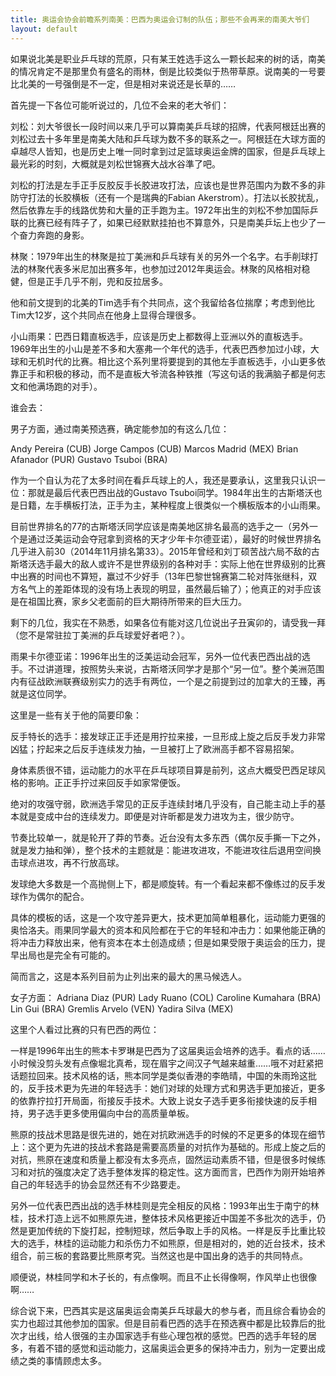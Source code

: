 ```yaml
---
title: 奥运会协会前瞻系列南美：巴西为奥运会订制的队伍；那些不会再来的南美大爷们
layout: default
---
```


如果说北美是职业乒乓球的荒原，只有某王姓选手这么一颗长起来的树的话，南美的情况肯定不是那里负有盛名的雨林，倒是比较类似于热带草原。说南美的一号要比北美的一号强倒是不一定，但是相对来说还是长草的……

首先提一下各位可能听说过的，几位不会来的老大爷们：

刘松：刘大爷很长一段时间以来几乎可以算南美乒乓球的招牌，代表阿根廷出赛的刘松过去十多年里是南美大陆和乒乓球为数不多的联系之一。阿根廷在大球方面的卓越尽人皆知，也是历史上唯一同时拿到过足篮球奥运金牌的国家，但是乒乓球上最光彩的时刻，大概就是刘松世锦赛大战水谷準了吧。

刘松的打法是左手正手反胶反手长胶进攻打法，应该也是世界范围内为数不多的非防守打法的长胶横板（还有一个是瑞典的Fabian Akerstrom）。打法以长胶扰乱，然后依靠左手的线路优势和大量的正手跑为主。1972年出生的刘松不参加国际乒联的比赛已经有阵子了，如果已经默默挂拍也不算意外，只是南美乒坛上也少了一个奋力奔跑的身影。

林聚：1979年出生的林聚是拉丁美洲和乒乓球有关的另外一个名字。右手削球打法的林聚代表多米尼加出赛多年，也参加过2012年奥运会。林聚的风格相对稳健，但是正手几乎不削，兜和反拉居多。

他和前文提到的北美的Tim选手有个共同点，这个我留给各位揣摩；考虑到他比Tim大12岁，这个共同点在他身上显得合理很多。

小山雨果：巴西日籍直板选手，应该是历史上都数得上亚洲以外的直板选手。1969年出生的小山是差不多和大塞弗一个年代的选手，代表巴西参加过小球，大球和无机时代的比赛。相比这个系列里将要提到的其他左手直板选手，小山更多依靠正手和积极的移动，而不是直板大爷流各种铁推（写这句话的我满脑子都是何志文和他满场跑的对手）。

谁会去：

男子方面，通过南美预选赛，确定能参加的有这么几位：

Andy Pereira (CUB)
Jorge Campos (CUB)
Marcos Madrid (MEX)
Brian Afanador (PUR)
Gustavo Tsuboi (BRA)

作为一个自认为花了太多时间在看乒乓球上的人，我还是要承认，这里我只认识一位：那就是最后代表巴西出战的Gustavo Tsuboi同学。1984年出生的古斯塔沃也是日籍，左手横板打法，正手为主，某种程度上很类似一个横板版本的小山雨果。

目前世界排名的77的古斯塔沃同学应该是南美地区排名最高的选手之一（另外一个是通过泛美运动会夺冠拿到资格的天才少年卡尔德亚诺），最好的时候世界排名几乎进入前30（2014年11月排名第33）。2015年曾经和刘丁硕苦战六局不敌的古斯塔沃选手最大的敌人或许不是世界级别的各种对手：实际上他在世界级别的比赛中出赛的时间也不算短，赢过不少好手（13年巴黎世锦赛第二轮对阵张继科，双方名气上的差距体现的没有场上表现的明显，虽然最后输了）；他真正的对手应该是在祖国比赛，家乡父老面前的巨大期待所带来的巨大压力。

剩下的几位，我实在不熟悉，如果各位有能对这几位说出子丑寅卯的，请受我一拜（您不是常驻拉丁美洲的乒乓球爱好者吧？）。

雨果卡尔德亚诺：1996年出生的泛美运动会冠军，另外一位代表巴西出战的选手。不过讲道理，按照势头来说，古斯塔沃同学才是那个“另一位”。整个美洲范围内有征战欧洲联赛级别实力的选手有两位，一个是之前提到过的加拿大的王臻，再就是这位同学。

这里是一些有关于他的简要印象：

反手特长的选手：接发球正正手还是用拧拉来接，一旦形成上旋之后反手发力非常凶猛；拧起来之后反手连续发力抽，一旦被打上了欧洲高手都不容易招架。

身体素质很不错，运动能力的水平在乒乓球项目算是前列，这点大概受巴西足球风格的影响。正正手拧过来回反手如家常便饭。

绝对的攻强守弱，欧洲选手常见的正反手连续封堵几乎没有，自己能主动上手的基本就是变成中台的连续发力。即便是对许昕都是发力进攻为主，很少防守。

节奏比较单一，就是轮开了莽的节奏。近台没有太多东西（偶尔反手撕一下之外，就是发力抽和弹），整个技术的主题就是：能进攻进攻，不能进攻往后退用空间换击球点进攻，再不行放高球。

发球绝大多数是一个高抛侧上下，都是顺旋转。有一个看起来都不像练过的反手发球作为偶尔的配合。

具体的模板的话，这是一个攻守差异更大，技术更加简单粗暴化，运动能力更强的奥恰洛夫。雨果同学最大的资本和风险都在于它的年轻和冲击力：如果他能正确的将冲击力释放出来，他有资本在本土创造成绩；但是如果受限于奥运会的压力，提早出局也是完全有可能的。

简而言之，这是本系列目前为止列出来的最大的黑马候选人。


女子方面：
 Adriana Diaz (PUR)
 Lady Ruano (COL)
 Caroline Kumahara (BRA)
 Lin Gui (BRA)
 Gremlis Arvelo (VEN)
 Yadira Silva (MEX)

这里个人看过比赛的只有巴西的两位：

一样是1996年出生的熊本卡罗琳是巴西为了这届奥运会培养的选手。看点的话……小时候没剪头发有点像堀北真希，现在眉宇之间汉子气越来越重……哦不对赶紧把话题拉回来。技术风格的话，熊本同学是类似香港的李皓晴，中国的朱雨玲这批的，反手技术更为先进的年轻选手：她们对球的处理方式和男选手更加接近，更多的依靠拧拉打开局面，衔接反手技术。大致上说女子选手更多衔接快速的反手相持，男子选手更多使用偏向中台的高质量单板。

熊原的技战术思路是很先进的，她在对抗欧洲选手的时候的不足更多的体现在细节上：这个更为先进的技战术套路是需要高质量的对抗作为基础的。形成上旋之后的对抗，熊原在速度和质量上都没有太多亮点，固然运动素质不错，但是很多时候练习和对抗的强度决定了选手整体发挥的稳定性。这方面而言，巴西作为刚开始培养自己的年轻选手的协会显然还有不少路要走。

另外一位代表巴西出战的选手林桂则是完全相反的风格：1993年出生于南宁的林桂，技术打造上远不如熊原先进，整体技术风格更接近中国差不多批次的选手，仍然是更加传统的下旋打起，控制短球，然后争取上手的风格。一样是反手比重比较大的选手，林桂的运动能力和杀伤力不如熊原，但是相对的，她的近台技术，技术组合，前三板的套路要比熊原考究。当然这也是中国出身的选手的共同特点。

顺便说，林桂同学和木子长的，有点像啊。而且不止长得像啊，作风举止也很像啊……


综合说下来，巴西其实是这届奥运会南美乒乓球最大的参与者，而且综合看协会的实力也超过其他参加的国家。但是目前看巴西的选手在预选赛中都是比较靠后的批次才出线，给人很强的主办国家选手有些心理包袱的感觉。巴西的选手年轻的居多，有着不错的感觉和运动能力，这届奥运会更多的保持冲击力，别为一定要出成绩之类的事情顾虑太多。
